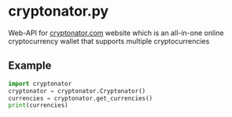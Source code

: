 # cryptonator.py
Web-API for [cryptonator.com](https://www.cryptonator.com) website which is an all-in-one online cryptocurrency wallet that supports multiple cryptocurrencies

## Example
```python
import cryptonator
cryptonator = cryptonator.Cryptonator()
currencies = cryptonator.get_currencies()
print(currencies)
```
